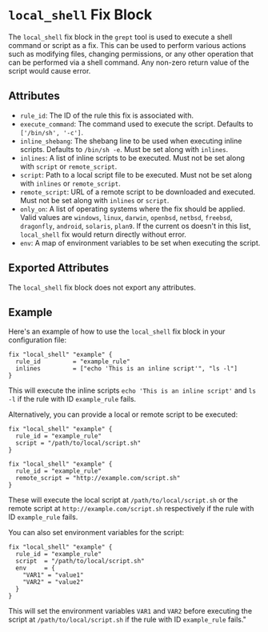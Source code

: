 # `local_shell` Fix Block

The `local_shell` fix block in the `grept` tool is used to execute a shell command or script as a fix. This can be used to perform various actions such as modifying files, changing permissions, or any other operation that can be performed via a shell command. Any non-zero return value of the script would cause error.

## Attributes

- `rule_id`: The ID of the rule this fix is associated with.
- `execute_command`: The command used to execute the script. Defaults to `['/bin/sh', '-c']`.
- `inline_shebang`: The shebang line to be used when executing inline scripts. Defaults to `/bin/sh -e`. Must be set along with `inlines`.
- `inlines`: A list of inline scripts to be executed. Must not be set along with `script` or `remote_script`.
- `script`: Path to a local script file to be executed. Must not be set along with `inlines` or `remote_script`.
- `remote_script`: URL of a remote script to be downloaded and executed. Must not be set along with `inlines` or `script`.
- `only_on`: A list of operating systems where the fix should be applied. Valid values are `windows`, `linux`, `darwin`, `openbsd`, `netbsd`, `freebsd`, `dragonfly`, `android`, `solaris`, `plan9`. If the current os doesn't in this list, `local_shell` fix would return directly without error.
- `env`: A map of environment variables to be set when executing the script.

## Exported Attributes

The `local_shell` fix block does not export any attributes.

## Example

Here's an example of how to use the `local_shell` fix block in your configuration file:

```hcl
fix "local_shell" "example" {
  rule_id         = "example_rule"
  inlines         = ["echo 'This is an inline script'", "ls -l"]
}
```

This will execute the inline scripts `echo 'This is an inline script'` and `ls -l` if the rule with ID `example_rule` fails.

Alternatively, you can provide a local or remote script to be executed:

```hcl
fix "local_shell" "example" {
  rule_id = "example_rule"
  script = "/path/to/local/script.sh"
}

fix "local_shell" "example" {
  rule_id = "example_rule"
  remote_script = "http://example.com/script.sh"
}
```

These will execute the local script at `/path/to/local/script.sh` or the remote script at `http://example.com/script.sh` respectively if the rule with ID `example_rule` fails.

You can also set environment variables for the script:

```hcl
fix "local_shell" "example" {
  rule_id = "example_rule"
  script  = "/path/to/local/script.sh"
  env     = {
    "VAR1" = "value1"
    "VAR2" = "value2"
  }
}
```

This will set the environment variables `VAR1` and `VAR2` before executing the script at `/path/to/local/script.sh` if the rule with ID `example_rule` fails."